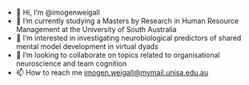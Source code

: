 - 👋 Hi, I’m @imogenweigall
- 🌱 I’m currently studying a Masters by Research in Human Resource Management at the University of South Australia
- 👀 I’m interested in investigating neurobiological predictors of shared mental model development in virtual dyads
- 💞️ I’m looking to collaborate on topics related to organisational neuroscience and team cognition
- 📫 How to reach me imogen.weigall@mymail.unisa.edu.au

<!---
imogenweigall/imogenweigall is a ✨ special ✨ repository because its `README.md` (this file) appears on your GitHub profile.
You can click the Preview link to take a look at your changes.
--->
